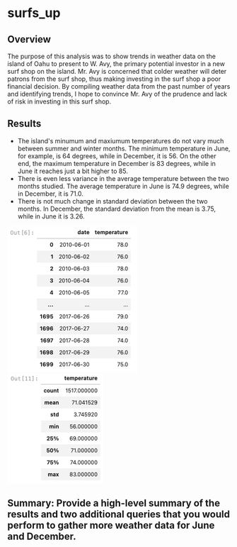 # surfs_up

## Overview
The purpose of this analysis was to show trends in weather data on the island of Oahu to present to W. Avy, the primary potential investor in a new surf shop on the island. Mr. Avy is concerned that colder weather will deter patrons from the surf shop, thus making investing in the surf shop a poor financial decision. By compiling weather data from the past number of years and identifying trends, I hope to convince Mr. Avy of the prudence and lack of risk in investing in this surf shop.

## Results
- The island's minumum and maxiumum temperatures do not vary much between summer and winter months. The minimum temperature in June, for example, is 64 degrees, while in December, it is 56. On the other end, the maximum temperature in December is 83 degrees, while in June it reaches just a bit higher to 85.
- There is even less variance in the average temperature between the two months studied. The average temperature in June is 74.9 degrees, while in December, it is 71.0.
- There is not much change in standard deviation between the two months. In December, the standard deviation from the mean is 3.75, while in June it is 3.26. 

![June](https://github.com/aaronwolfeaaron/surfs_up/blob/main/Resources/June.png)
![December](https://github.com/aaronwolfeaaron/surfs_up/blob/main/Resources/December.png)

## Summary: Provide a high-level summary of the results and two additional queries that you would perform to gather more weather data for June and December.
